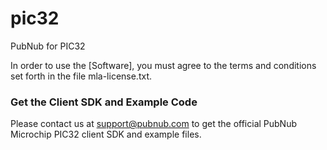 pic32
=====

PubNub for PIC32

In order to use the [Software], you must agree to the terms and conditions set forth in the file mla-license.txt.

### Get the Client SDK and Example Code

Please contact us at support@pubnub.com to get the official PubNub Microchip PIC32 client SDK and example files.
